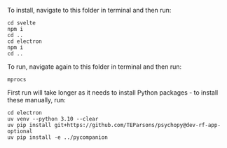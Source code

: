 To install, navigate to this folder in terminal and then run:

```
cd svelte
npm i
cd ..
cd electron
npm i
cd ..
```

To run, navigate again to this folder in terminal and then run:
```
mprocs
```
First run will take longer as it needs to install Python packages - to install these manually, run:
```
cd electron
uv venv --python 3.10 --clear
uv pip install git+https://github.com/TEParsons/psychopy@dev-rf-app-optional
uv pip install -e ../pycompanion
```